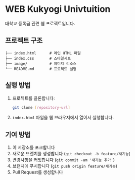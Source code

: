 # WEB Kukyogi Univtuition

대학교 등록금 관련 웹 프로젝트입니다.

## 프로젝트 구조

```
├── index.html      # 메인 HTML 파일
├── index.css       # 스타일시트
├── image/          # 이미지 리소스
└── README.md       # 프로젝트 설명
```

## 실행 방법

1. 프로젝트를 클론합니다:
   ```bash
   git clone [repository-url]
   ```

2. `index.html` 파일을 웹 브라우저에서 열어서 실행합니다.

## 기여 방법

1. 이 저장소를 포크합니다
2. 새로운 브랜치를 생성합니다 (`git checkout -b feature/새기능`)
3. 변경사항을 커밋합니다 (`git commit -am '새기능 추가'`)
4. 브랜치에 푸시합니다 (`git push origin feature/새기능`)
5. Pull Request를 생성합니다
